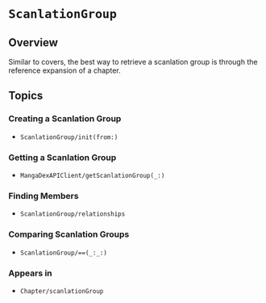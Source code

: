 # ``ScanlationGroup``

## Overview

Similar to covers, the best way to retrieve a scanlation group is through the reference expansion of a chapter.

## Topics

### Creating a Scanlation Group

- ``ScanlationGroup/init(from:)``

### Getting a Scanlation Group

- ``MangaDexAPIClient/getScanlationGroup(_:)``

### Finding Members

- ``ScanlationGroup/relationships``

### Comparing Scanlation Groups

- ``ScanlationGroup/==(_:_:)``

### Appears in

- ``Chapter/scanlationGroup``
